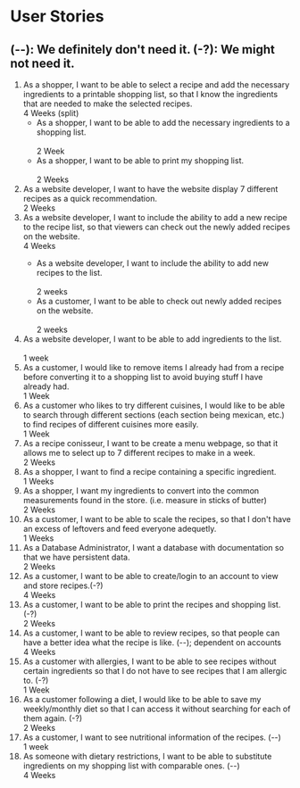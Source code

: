 <h1>User Stories</h1>
<h2>(--): We definitely don't need it. (-?): We might not need it. </h2>
<ol>
<li>As a shopper, I want to be able to select a recipe and add the necessary ingredients to a printable shopping list, so that I know the ingredients that are needed to make the selected recipes. </br>
4 Weeks (split)
<ul>
<li>As a shopper, I want to be able to add the necessary ingredients to a shopping list.</li> </br>
2 Week
<li>As a shopper, I want to be able to print my shopping list.</li> </br>
2 Weeks
</ul>
</li>

<li>As a website developer, I want to have the website display 7 different recipes as a quick recommendation.</br>
2 Weeks
</li>

<li>As a website developer, I want to include the ability to add a new recipe to the recipe list, so that viewers can check out the newly added recipes on the website.</br>
4 Weeks
</li>
<ul>
<li>As a website developer, I want to include the ability to add new recipes to the list.</li> </br>
2 weeks
<li>As a customer, I want to be able to check out newly added recipes on the website.</li> </br>
2 weeks
</ul>
<li>As a website developer, I want to be able to add ingredients to the list.</li> </br>
1 week

<li>As a customer, I would like to remove items I already had from a recipe before converting it to a shopping list to avoid buying stuff I have already had.</br>
1 Week
</li>

<li>As a customer who likes to try different cuisines, I would like to be able to search through different sections (each section being mexican, etc.) to find recipes of different cuisines more easily.</br>
1 Week
</li>

<li>As a recipe conisseur, I want to be create a menu webpage, so that it allows me to select up to 7 different recipes to make in a week.</br>
2 Weeks
</li>

<li>As a shopper, I want to find a recipe containing a specific ingredient.</br>
1 Weeks
</li>

<li>As a shopper, I want my ingredients to convert into the common measurements found in the store. (i.e. measure in sticks of butter)</br>
2 Weeks
</li>

<li>As a customer, I want to be able to scale the recipes, so that I don't have an excess of leftovers and feed everyone adequetly. </br>
1 Weeks
</li>

<li>As a Database Administrator, I want a database with documentation so that we have persistent data. </br>
2 Weeks
</li>

<li>As a customer, I want to be able to create/login to an account to view and store recipes.(-?)</br>
4 Weeks
</li>

<li>As a customer, I want to be able to print the recipes and shopping list. (-?)</br>
2 Weeks
</li>

<li>As a customer, I want to be able to review recipes, so that people can have a better idea what the recipe is like. (--); dependent on accounts</br>
4 Weeks
</li>

<li>As a customer with allergies, I want to be able to see recipes without certain ingredients so that I do not have to see recipes that I am allergic to. (-?)</br>
1 Week
</li>

<li>As a customer following a diet, I would like to be able to save my weekly/monthly diet so that I can access it without searching for each of them again. (-?)</br>
2 Weeks
</li>

<li>As a customer, I want to see nutritional information of the recipes. (--) </br>
1 week
</li>

<li>As someone with dietary restrictions, I want to be able to substitute ingredients on my shopping list with comparable ones. (--)</br>
4 Weeks
</li>
</ol>
